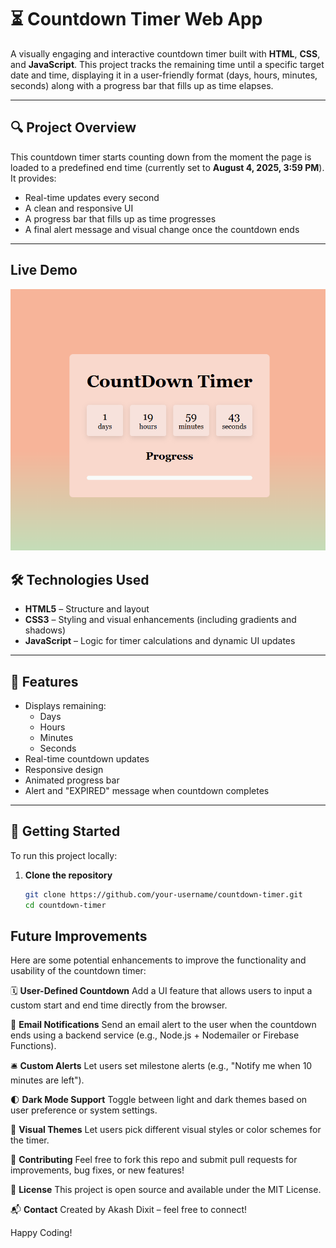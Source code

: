 # ⏳ Countdown Timer Web App

A visually engaging and interactive countdown timer built with **HTML**, **CSS**, and **JavaScript**. This project tracks the remaining time until a specific target date and time, displaying it in a user-friendly format (days, hours, minutes, seconds) along with a progress bar that fills up as time elapses.

---

## 🔍 Project Overview

This countdown timer starts counting down from the moment the page is loaded to a predefined end time (currently set to **August 4, 2025, 3:59 PM**). It provides:
- Real-time updates every second
- A clean and responsive UI
- A progress bar that fills up as time progresses
- A final alert message and visual change once the countdown ends

---

## Live Demo 
![Countdown Timer UI](image.png)

## 🛠️ Technologies Used

- **HTML5** – Structure and layout
- **CSS3** – Styling and visual enhancements (including gradients and shadows)
- **JavaScript** – Logic for timer calculations and dynamic UI updates

---

## 🧩 Features

- Displays remaining:
  - Days
  - Hours
  - Minutes
  - Seconds
- Real-time countdown updates
- Responsive design
- Animated progress bar
- Alert and "EXPIRED" message when countdown completes

---

## 🚀 Getting Started

To run this project locally:

1. **Clone the repository**
   ```bash
   git clone https://github.com/your-username/countdown-timer.git
   cd countdown-timer

## Future Improvements
Here are some potential enhancements to improve the functionality and usability of the countdown timer:

🗓 **User-Defined Countdown**
Add a UI feature that allows users to input a custom start and end time directly from the browser.

📧 **Email Notifications**
Send an email alert to the user when the countdown ends using a backend service (e.g., Node.js + Nodemailer or Firebase Functions).

🛎️ **Custom Alerts**
Let users set milestone alerts (e.g., "Notify me when 10 minutes are left").

🌓 **Dark Mode Support**
Toggle between light and dark themes based on user preference or system settings.

🎨 **Visual Themes**
Let users pick different visual styles or color schemes for the timer.

🤝 **Contributing**
Feel free to fork this repo and submit pull requests for improvements, bug fixes, or new features!

📄 **License**
This project is open source and available under the MIT License.

📬 **Contact**
Created by Akash Dixit – feel free to connect!

Happy Coding!

